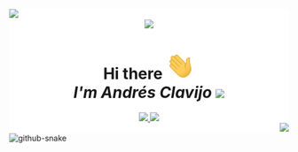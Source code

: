 <!-- GIF -->
<div style="background-color: white;">
  <div align="left">
    <img src='https://media3.giphy.com/media/UVG0BN8TOMKkPOJS6e/giphy.gif?cid=790b7611e15acf0f8390fe59223229edfee83442d3e5e869&rid=giphy.gif&ct=s' width='30'>
  </div>
  
  <!-- GIF -->
  
  <div align="center">
      <img src="https://media4.giphy.com/media/juua9i2c2fA0AIp2iq/giphy.gif?cid=ecf05e47elll2mcz6fnf0tihi6tn2lg6rdr0wiji0qu6ovl8&ep=v1_gifs_related&rid=giphy.gif&ct=s" width="200">
      <!-- PRESENTACION -->
      <h1>Hi there <img src="https://raw.githubusercontent.com/ABSphreak/ABSphreak/master/gifs/Hi.gif" height="50px" /> <br> <em>I'm Andrés Clavijo</em> <img src="https://media1.giphy.com/media/S5uMJDmtnATLbjjw3h/giphy.gif?cid=ecf05e477qpfeplxetmpdxrapgm33dfc91t6kj5p3kyf9l0u&ep=v1_gifs_search&rid=giphy.gif&ct=g" width="60"></h1>
  </div>
  
  <!-- BOTONES -->
  
  <div align="center">  
    <div>
      <a href="https://www.linkedin.com/in/andywclav/">
        <img src="https://media2.giphy.com/media/jPK3EsIGS9f8YAp2Fa/giphy.gif?cid=ecf05e47botk69u7lr5m3ei3tezep9t605watrwvpbtliu1n&ep=v1_stickers_search&rid=giphy.gif&ct=s" width="80">
      </a>
      <a href="https://github.com/AndywClav">
        <!-- GIF -->
        <img src="https://media3.giphy.com/media/JwDE7vdtSAHsZS9zOY/giphy.gif?cid=ecf05e47cwdckoe6jp0twvqgsok43omfv1hgwjv4mldozqde&ep=v1_stickers_search&rid=giphy.gif&ct=s" width="95">
      </a>
    </div>
  </div>
  
  <!-- GIF -->
  
  <div align="right">
    <img src='https://media3.giphy.com/media/UVG0BN8TOMKkPOJS6e/giphy.gif?cid=790b7611e15acf0f8390fe59223229edfee83442d3e5e869&rid=giphy.gif&ct=s' width='30'>
  </div>
</div>


<picture>
  <source media="(prefers-color-scheme: dark)" srcset="https://github.com/Daynlight/Daynlight/blob/output/github-contribution-grid-snake-dark.svg" />
  <source media="(prefers-color-scheme: light)" srcset="https://github.com/Daynlight/Daynlight/blob/output/github-contribution-grid-snake.svg" />
  <img alt="github-snake" src="github-snake.svg" />
</picture></br>
